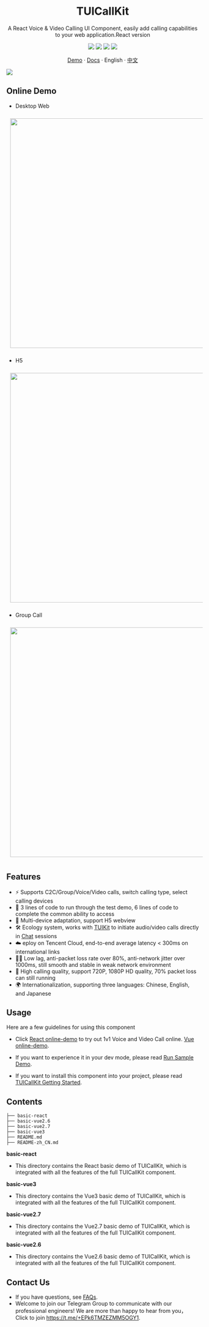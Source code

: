 <h1 align="center">TUICallKit</h1>

<p align="center">A React Voice & Video Calling UI Component, easily add calling capabilities to your web application.React version

<div align="center">
<img src="https://img.shields.io/badge/Platform-React/Vue-green">
<img src="https://img.shields.io/npm/v/@tencentcloud/call-uikit-react">
<img src="https://img.shields.io/badge/support-docs%20%26%20demos-yellow">
<img src="https://img.shields.io/npm/l/@tencentcloud/call-uikit-react">

[Demo](https://trtc.io/demo/homepage/#/detail?scene=callkit) · [Docs](https://trtc.io/document/58484?platform=web&product=call) · English · [中文](https://github.com/tencentyun/TUICallKit/blob/main/Web/README-zh_CN.md)
</div>

![](https://raw.githubusercontent.com/andreasbm/readme/master/assets/lines/rainbow.png)


## Online Demo

- Desktop Web

<img src="https://web.sdk.qcloud.com/trtc/call/pope-test/react-doc/en/Background-pc-en.png" style="width: 600px; margin: 10px;" align="center">

- H5

<img src="https://web.sdk.qcloud.com/trtc/call/pope-test/react-doc/en/Background-en.png" style="width: 600px; margin: 10px;" align="center">

- Group Call

<img src="https://web.sdk.qcloud.com/trtc/call/pope-test/react-doc/en/Background-group-mobile-en.png" style="width: 600px; margin: 10px;" align="center">


## Features

- ⚡️ Supports C2C/Group/Voice/Video calls, switch calling type, select calling devices
- 🌟 3 lines of code to run through the test demo, 6 lines of code to complete the common ability to access
- 📱 Multi-device adaptation, support H5 webview
- 🛠 Ecology system, works with [TUIKit](https://www.tencentcloud.com/document/product/1047/50061) to initiate audio/video calls directly in [Chat](https://www.tencentcloud.com/document/product/1047/33513) sessions
- ☁️ eploy on Tencent Cloud, end-to-end average latency < 300ms on international links
- 🤙🏻 Low lag, anti-packet loss rate over 80%, anti-network jitter over 1000ms, still smooth and stable in weak network environment
- 🌈 High calling quality, support 720P, 1080P HD quality, 70% packet loss can still running
- 🌍 Internationalization, supporting three languages: Chinese, English, and Japanese



## Usage

Here are a few guidelines for using this component

- Click [React online-demo](https://web.sdk.qcloud.com/component/TUICallKit/demos/basic-react/index.html) to try out 1v1 Voice and Video Call online. [Vue online-demo](https://rtcube.cloud.tencent.com/prerelease/internation/homepage/index.html#/detail?scene=callkit).

- If you want to experience it in your dev mode, please read [Run Sample Demo](https://trtc.io/document/60415?platform=web&product=call).

- If you want to install this component into your project, please read [TUICallKit Getting Started](https://trtc.io/document/58484).


## Contents

```text
├── basic-react
├── basic-vue2.6
├── basic-vue2.7
├── basic-vue3
├── README.md 
├── README-zh_CN.md
```
**basic-react**
- This directory contains the React basic demo of TUICallKit, which is integrated with all the features of the full TUICallKit component.

**basic-vue3**
- This directory contains the Vue3 basic demo of TUICallKit, which is integrated with all the features of the full TUICallKit component.

**basic-vue2.7**
- This directory contains the Vue2.7 basic demo of TUICallKit, which is integrated with all the features of the full TUICallKit component.

**basic-vue2.6**
- This directory contains the Vue2.6 basic demo of TUICallKit, which is integrated with all the features of the full TUICallKit component.

## Contact Us

- If you have questions, see [FAQs](https://trtc.io/document/53565).
- Welcome to join our Telegram Group to communicate with our professional engineers! We are more than happy to hear from you，Click to join https://t.me/+EPk6TMZEZMM5OGY1.